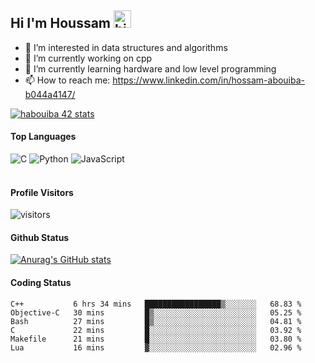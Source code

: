 ## Hi I'm Houssam <img src="https://user-images.githubusercontent.com/1303154/88677602-1635ba80-d120-11ea-84d8-d263ba5fc3c0.gif" width="28px" alt="hi">

- 👀 I’m interested in data structures and algorithms
- 🔭 I’m currently working on cpp
- 🌱 I’m currently learning hardware and low level programming
- 📫 How to reach me: https://www.linkedin.com/in/hossam-abouiba-b044a4147/

[![habouiba 42 stats](https://badge.mediaplus.ma/greenbinary/habouiba)](https://github.com/oakoudad/badge42)

#### Top Languages

![C](https://img.shields.io/badge/c-%2300599C.svg?style=for-the-badge&logo=c&logoColor=white)
![Python](https://img.shields.io/badge/python-%2314354C.svg?style=for-the-badge&logo=python&logoColor=white)
![JavaScript](https://img.shields.io/badge/javascript-%23323330.svg?style=for-the-badge&logo=javascript&logoColor=%23F7DF1E)
<br />
<br />
#### Profile Visitors
![visitors](https://visitor-badge.glitch.me/badge?page_id=project-HOSSAM.project-HOSSAM)

#### Github Status
[![Anurag's GitHub stats](https://github-readme-stats.vercel.app/api?username=0xPride&theme=tokyonight)](https://github.com/anuraghazra/github-readme-stats)

#### Coding Status
<!--START_SECTION:waka-->

```text
C++           6 hrs 34 mins   █████████████████▒░░░░░░░   68.83 %
Objective-C   30 mins         █▒░░░░░░░░░░░░░░░░░░░░░░░   05.25 %
Bash          27 mins         █▒░░░░░░░░░░░░░░░░░░░░░░░   04.81 %
C             22 mins         █░░░░░░░░░░░░░░░░░░░░░░░░   03.92 %
Makefile      21 mins         █░░░░░░░░░░░░░░░░░░░░░░░░   03.80 %
Lua           16 mins         ▓░░░░░░░░░░░░░░░░░░░░░░░░   02.96 %
```

<!--END_SECTION:waka-->
